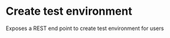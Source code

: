 Create test environment
=======================

Exposes a REST end point to create test environment for users
